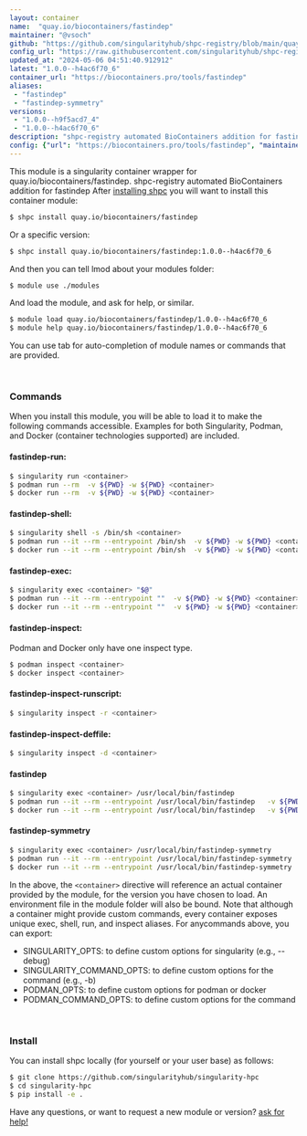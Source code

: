 ```yaml
---
layout: container
name:  "quay.io/biocontainers/fastindep"
maintainer: "@vsoch"
github: "https://github.com/singularityhub/shpc-registry/blob/main/quay.io/biocontainers/fastindep/container.yaml"
config_url: "https://raw.githubusercontent.com/singularityhub/shpc-registry/main/quay.io/biocontainers/fastindep/container.yaml"
updated_at: "2024-05-06 04:51:40.912912"
latest: "1.0.0--h4ac6f70_6"
container_url: "https://biocontainers.pro/tools/fastindep"
aliases:
 - "fastindep"
 - "fastindep-symmetry"
versions:
 - "1.0.0--h9f5acd7_4"
 - "1.0.0--h4ac6f70_6"
description: "shpc-registry automated BioContainers addition for fastindep"
config: {"url": "https://biocontainers.pro/tools/fastindep", "maintainer": "@vsoch", "description": "shpc-registry automated BioContainers addition for fastindep", "latest": {"1.0.0--h4ac6f70_6": "sha256:79e9906c94cb203aef70c8b43ced7e66662927a0c2574e5923f4a2d3de04401b"}, "tags": {"1.0.0--h9f5acd7_4": "sha256:47d8e593f24782300e6cb95d799a35d48b5acea278d8be04cc743fea84580a7c", "1.0.0--h4ac6f70_6": "sha256:79e9906c94cb203aef70c8b43ced7e66662927a0c2574e5923f4a2d3de04401b"}, "docker": "quay.io/biocontainers/fastindep", "aliases": {"fastindep": "/usr/local/bin/fastindep", "fastindep-symmetry": "/usr/local/bin/fastindep-symmetry"}}
---
```


This module is a singularity container wrapper for quay.io/biocontainers/fastindep.
shpc-registry automated BioContainers addition for fastindep
After [installing shpc](#install) you will want to install this container module:


```bash
$ shpc install quay.io/biocontainers/fastindep
```

Or a specific version:

```bash
$ shpc install quay.io/biocontainers/fastindep:1.0.0--h4ac6f70_6
```

And then you can tell lmod about your modules folder:

```bash
$ module use ./modules
```

And load the module, and ask for help, or similar.

```bash
$ module load quay.io/biocontainers/fastindep/1.0.0--h4ac6f70_6
$ module help quay.io/biocontainers/fastindep/1.0.0--h4ac6f70_6
```

You can use tab for auto-completion of module names or commands that are provided.

<br>

### Commands

When you install this module, you will be able to load it to make the following commands accessible.
Examples for both Singularity, Podman, and Docker (container technologies supported) are included.

#### fastindep-run:

```bash
$ singularity run <container>
$ podman run --rm  -v ${PWD} -w ${PWD} <container>
$ docker run --rm  -v ${PWD} -w ${PWD} <container>
```

#### fastindep-shell:

```bash
$ singularity shell -s /bin/sh <container>
$ podman run --it --rm --entrypoint /bin/sh  -v ${PWD} -w ${PWD} <container>
$ docker run --it --rm --entrypoint /bin/sh  -v ${PWD} -w ${PWD} <container>
```

#### fastindep-exec:

```bash
$ singularity exec <container> "$@"
$ podman run --it --rm --entrypoint ""  -v ${PWD} -w ${PWD} <container> "$@"
$ docker run --it --rm --entrypoint ""  -v ${PWD} -w ${PWD} <container> "$@"
```

#### fastindep-inspect:

Podman and Docker only have one inspect type.

```bash
$ podman inspect <container>
$ docker inspect <container>
```

#### fastindep-inspect-runscript:

```bash
$ singularity inspect -r <container>
```

#### fastindep-inspect-deffile:

```bash
$ singularity inspect -d <container>
```


#### fastindep

```bash
$ singularity exec <container> /usr/local/bin/fastindep
$ podman run --it --rm --entrypoint /usr/local/bin/fastindep   -v ${PWD} -w ${PWD} <container> -c " $@"
$ docker run --it --rm --entrypoint /usr/local/bin/fastindep   -v ${PWD} -w ${PWD} <container> -c " $@"
```


#### fastindep-symmetry

```bash
$ singularity exec <container> /usr/local/bin/fastindep-symmetry
$ podman run --it --rm --entrypoint /usr/local/bin/fastindep-symmetry   -v ${PWD} -w ${PWD} <container> -c " $@"
$ docker run --it --rm --entrypoint /usr/local/bin/fastindep-symmetry   -v ${PWD} -w ${PWD} <container> -c " $@"
```



In the above, the `<container>` directive will reference an actual container provided
by the module, for the version you have chosen to load. An environment file in the
module folder will also be bound. Note that although a container
might provide custom commands, every container exposes unique exec, shell, run, and
inspect aliases. For anycommands above, you can export:

 - SINGULARITY_OPTS: to define custom options for singularity (e.g., --debug)
 - SINGULARITY_COMMAND_OPTS: to define custom options for the command (e.g., -b)
 - PODMAN_OPTS: to define custom options for podman or docker
 - PODMAN_COMMAND_OPTS: to define custom options for the command

<br>

### Install

You can install shpc locally (for yourself or your user base) as follows:

```bash
$ git clone https://github.com/singularityhub/singularity-hpc
$ cd singularity-hpc
$ pip install -e .
```

Have any questions, or want to request a new module or version? [ask for help!](https://github.com/singularityhub/singularity-hpc/issues)